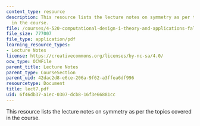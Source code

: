 ```yaml
---
content_type: resource
description: This resource lists the lecture notes on symmetry as per the topics covered
  in the course.
file: /courses/4-520-computational-design-i-theory-and-applications-fall-2005/6f46db37a1ec0307dcb816f3e66881cc_lect7.pdf
file_size: 777007
file_type: application/pdf
learning_resource_types:
- Lecture Notes
license: https://creativecommons.org/licenses/by-nc-sa/4.0/
ocw_type: OCWFile
parent_title: Lecture Notes
parent_type: CourseSection
parent_uid: 42dac2d8-e6ce-206a-9f62-a3ffea6df996
resourcetype: Document
title: lect7.pdf
uid: 6f46db37-a1ec-0307-dcb8-16f3e66881cc
---
```

This resource lists the lecture notes on symmetry as per the topics covered in the course.